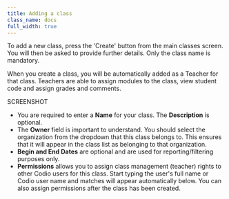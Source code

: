 ```yaml
---
title: Adding a class
class_name: docs
full_width: true
---
```


To add a new class, press the 'Create' button from the main classes screen. You will then be asked to provide further details. Only the class name is mandatory. 

When you create a class, you will be automatically added as a Teacher for that class. Teachers are able to assign modules to the class, view student code and assign grades and comments.

SCREENSHOT

- You are required to enter a **Name** for your class. The **Description** is optional.
- The **Owner** field is important to understand. You should select the organization from the dropdown that this class belongs to. This ensures that it will appear in the class list as belonging to that organization.
- **Begin and End Dates** are optional and are used for reporting/filtering purposes only.
- **Permissions** allows you to assign class management (teacher) rights to other Codio users for this class. Start typing the user's full name or Codio user name and matches will appear automatically below. You can also assign permissions after the class has been created. 


